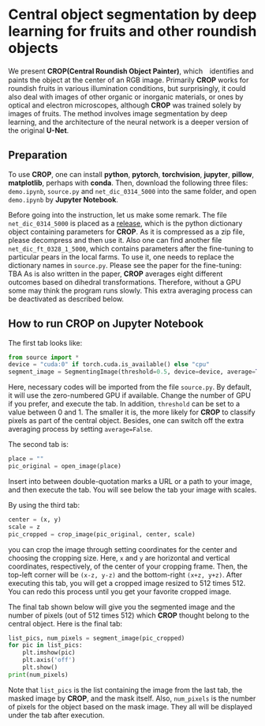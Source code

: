 # Central object segmentation by deep learning for fruits and other roundish objects
We present **CROP(Central Roundish Object Painter)**, which　identifies and paints the object at the center of an RGB image. Primarily **CROP** works for roundish fruits in various illumination conditions, but surprisingly, it could also deal with images of other organic or inorganic materials, or ones by optical and electron microscopes, although **CROP** was trained solely by images of fruits. The method involves image segmentation by deep learning, and the architecture of the neural network is a deeper version of the original **U-Net**.


## Preparation
To use **CROP**, one can install **python**, **pytorch**, **torchvision**, **jupyter**, **pillow**, **matplotlib**, perhaps with **conda**. Then, download the following three files: `demo.ipynb`, `source.py` and `net_dic_0314_5000` into the same folder, and open `demo.ipynb` by **Jupyter Notebook**. 


Before going into the instruction, let us make some remark. The file `net_dic_0314_5000` is placed as a [release](../releases), which is the python dictionary object containing parameters for **CROP**. As it is compressed as a zip file, please decompress and then use it.  Also one can find another file `net_dic_ft_0328_1_5000`, which contains parameters after the fine-tuning to particular pears in the local farms. To use it, one needs to replace the dictionary names in `source.py`. Please see the paper for the fine-tuning:
TBA
As is also written in the paper, **CROP** averages eight different outcomes based on dihedral transformations. Therefore, without a GPU some may think the program runs slowly. This extra averaging process can be deactivated as described below. 


## How to run **CROP** on **Jupyter Notebook**

The first tab looks like:
```python
from source import *
device = "cuda:0" if torch.cuda.is_available() else "cpu"
segment_image = SegmentingImage(threshold=0.5, device=device, average=True)
```
Here, necessary codes will be imported from the file `source.py`. By default, it will use the zero-numbered GPU if available. Change the number of GPU if you prefer, and execute the tab. In addition, `threshold` can be set to a value between 0 and 1. The smaller it is, the more likely for **CROP** to classify pixels as part of the central object. Besides, one can switch off the extra averaging process by setting `average=False`. 

The second tab is:
```python
place = ""
pic_original = open_image(place)
```
Insert into between double-quotation marks a URL or a path to your image, and then execute the tab. You will see below the tab your image with scales.

By using the third tab:
```python
center = (x, y)
scale = z
pic_cropped = crop_image(pic_original, center, scale)
```
you can crop the image through setting coordinates for the center and choosing the cropping size. Here, `x` and `y` are horizontal and vertical coordinates, respectively, of the center of your cropping frame. Then, the top-left corner will be `(x-z, y-z)` and the bottom-right `(x+z, y+z)`. After executing this tab, you will get a cropped image resized to 512 times 512. You can redo this process until you get your favorite cropped image.

The final tab shown below will give you the segmented image and the number of pixels (out of 512 times 512) which **CROP** thought belong to the central object. Here is the final tab:
```python
list_pics, num_pixels = segment_image(pic_cropped)
for pic in list_pics:
    plt.imshow(pic)
    plt.axis('off')
    plt.show()
print(num_pixels)
```
Note that `list_pics` is the list containing the image from the last tab, the masked image by **CROP**, and the mask itself. Also, `num_pixels` is the number of pixels for the object based on the mask image. They all will be displayed under the tab after execution. 
